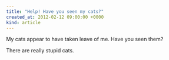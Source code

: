 ```yaml
---
title: "Help! Have you seen my cats?"
created_at: 2012-02-12 09:00:00 +0000
kind: article
---
```


My cats appear to have taken leave of me. Have you seen them?

<!-- more -->

There are really stupid cats.
